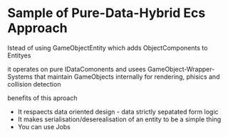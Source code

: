 # Sample of Pure-Data-Hybrid Ecs Approach 

Istead of using GameObjectEntity which adds ObjectComponents to Entityes

it operates on pure IDataComonents 
and usees GameObject-Wrapper-Systems that maintain GameObjects internally for rendering, phisics and collision detection 

benefits of this aproach
- It respaects data oriented design - data strictly sepatated form logic
- It makes serialisation/deserealisation of an entity to be a simple thing
- You can use Jobs
